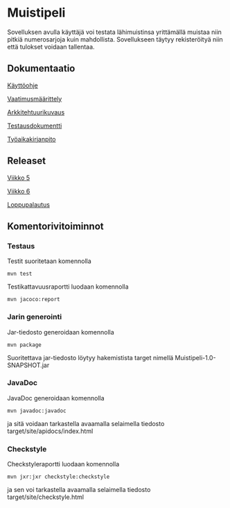 # Muistipeli

Sovelluksen avulla käyttäjä voi testata lähimuistinsa yrittämällä muistaa niin pitkiä numerosarjoja kuin mahdollista. Sovellukseen täytyy rekisteröityä niin että tulokset voidaan tallentaa.

## Dokumentaatio

[Käyttöohje](https://github.com/Hanna432/ot_harjoitustyo/blob/master/dokumentaatio/kayttoohje.md)

[Vaatimusmäärittely](https://github.com/Hanna432/ot_harjoitustyo/blob/master/dokumentaatio/vaatimusmaarittely.md)

[Arkkitehtuurikuvaus](https://github.com/Hanna432/ot_harjoitustyo/blob/master/dokumentaatio/arkkitehtuuri.md)

[Testausdokumentti](https://github.com/Hanna432/ot_harjoitustyo/blob/master/dokumentaatio/testausdokumentti.md)

[Työaikakirjanpito](https://github.com/Hanna432/ot_harjoitustyo/blob/master/dokumentaatio/tyoaikakirjanpito.md)

## Releaset

[Viikko 5](https://github.com/Hanna432/ot_harjoitustyo/releases)

[Viikko 6](https://github.com/Hanna432/ot_harjoitustyo/releases/tag/viikko6)

[Loppupalautus](https://github.com/Hanna432/ot_harjoitustyo/releases/tag/viikko7)

## Komentorivitoiminnot

### Testaus

Testit suoritetaan komennolla

`mvn test`

Testikattavuusraportti luodaan komennolla

`mvn jacoco:report`

### Jarin generointi

Jar-tiedosto generoidaan komennolla

`mvn package`

Suoritettava jar-tiedosto löytyy hakemistista target nimellä Muistipeli-1.0-SNAPSHOT.jar

### JavaDoc

JavaDoc generoidaan komennolla

`mvn javadoc:javadoc`

ja sitä voidaan tarkastella avaamalla selaimella tiedosto target/site/apidocs/index.html

### Checkstyle

Checkstyleraportti luodaan komennolla

`mvn jxr:jxr checkstyle:checkstyle`

ja sen voi tarkastella avaamalla selaimella tiedosto target/site/checkstyle.html
